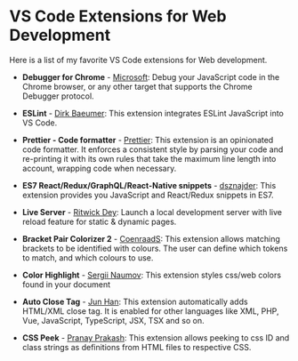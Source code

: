 # VS Code Extensions for Web Development

Here is a list of my favorite VS Code extensions for Web development.

- **Debugger for Chrome** - [Microsoft](https://marketplace.visualstudio.com/publishers/Microsoft): Debug your JavaScript code in the Chrome browser, or any other target that supports the Chrome Debugger protocol.

- **ESLint** - [Dirk Baeumer](https://marketplace.visualstudio.com/publishers/dbaeumer): This extension integrates ESLint JavaScript into VS Code.

- **Prettier - Code formatter** - [Prettier](https://marketplace.visualstudio.com/publishers/esbenp): This extension is an opinionated code formatter. It enforces a consistent style by parsing your code and re-printing it with its own rules that take the maximum line length into account, wrapping code when necessary.

- **ES7 React/Redux/GraphQL/React-Native snippets** - [dsznajder](https://marketplace.visualstudio.com/publishers/dsznajder): This extension provides you JavaScript and React/Redux snippets in ES7.

- **Live Server** - [Ritwick Dey](https://marketplace.visualstudio.com/publishers/ritwickdey): Launch a local development server with live reload feature for static & dynamic pages.

- **Bracket Pair Colorizer 2** - [CoenraadS](https://marketplace.visualstudio.com/publishers/CoenraadS): This extension allows matching brackets to be identified with colours. The user can define which tokens to match, and which colours to use.

- **Color Highlight** - [Sergii Naumov](https://marketplace.visualstudio.com/publishers/naumovs): This extension styles css/web colors found in your document

- **Auto Close Tag** - [Jun Han](https://marketplace.visualstudio.com/publishers/formulahendry): This extension automatically adds HTML/XML close tag. It is enabled for other languages like XML, PHP, Vue, JavaScript, TypeScript, JSX, TSX and so on.

- **CSS Peek** - [Pranay Prakash](https://marketplace.visualstudio.com/publishers/pranaygp): This extension allows peeking to css ID and class strings as definitions from HTML files to respective CSS.
